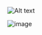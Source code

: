 <img
  src="https://github.com/arslanbekzhaparov/arslanbekzhaparov/blob/main/backgroundforreadme.gif?raw=true"
  alt="Alt text"
  title="Optional title"
  align="center"
  display="flex"
  align-items="center"
  justify-content="center"
  style="display: flex; align-items: center; margin: 0 auto; max-width: 100%; max-height: 100%"/>

![image](https://github.com/arslanbekzhaparov/arslanbekzhaparov/blob/main/backgroundforreadme.gif?raw=true)
